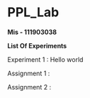 # PPL_Lab


<b> Mis - 111903038  </b>


<b> List Of Experiments </b>


Experiment 1 : Hello world

Assignment 1 : 

Assignment 2 :
